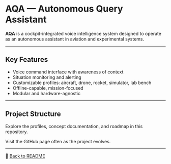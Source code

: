
# AQA — Autonomous Query Assistant

**AQA** is a cockpit-integrated voice intelligence system designed to operate as an autonomous assistant in aviation and experimental systems.

---

## Key Features

- Voice command interface with awareness of context
- Situation monitoring and alerting
- Customizable profiles: aircraft, drone, rocket, simulator, lab bench
- Offline-capable, mission-focused
- Modular and hardware-agnostic

---

## Project Structure

Explore the profiles, concept documentation, and roadmap in this repository.

Visit the GitHub page often as the project evolves.

---

🧠 [Back to README](../README.md)

